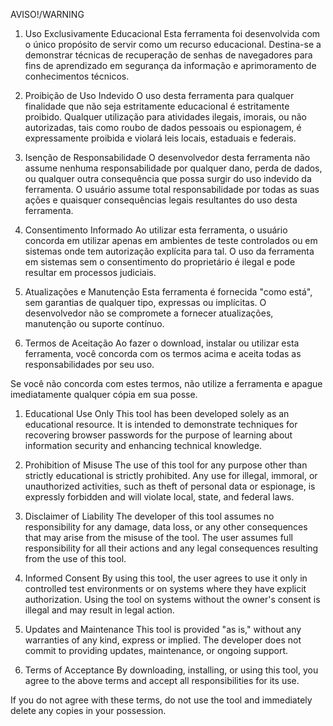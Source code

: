 AVISO!/WARNING

1. Uso Exclusivamente Educacional
Esta ferramenta foi desenvolvida com o único propósito de servir como um recurso educacional. Destina-se a demonstrar técnicas de recuperação de senhas de navegadores para fins de aprendizado em segurança da informação e aprimoramento de conhecimentos técnicos.

2. Proibição de Uso Indevido
O uso desta ferramenta para qualquer finalidade que não seja estritamente educacional é estritamente proibido. Qualquer utilização para atividades ilegais, imorais, ou não autorizadas, tais como roubo de dados pessoais ou espionagem, é expressamente proibida e violará leis locais, estaduais e federais.

3. Isenção de Responsabilidade
O desenvolvedor desta ferramenta não assume nenhuma responsabilidade por qualquer dano, perda de dados, ou qualquer outra consequência que possa surgir do uso indevido da ferramenta. O usuário assume total responsabilidade por todas as suas ações e quaisquer consequências legais resultantes do uso desta ferramenta.

4. Consentimento Informado
Ao utilizar esta ferramenta, o usuário concorda em utilizar apenas em ambientes de teste controlados ou em sistemas onde tem autorização explícita para tal. O uso da ferramenta em sistemas sem o consentimento do proprietário é ilegal e pode resultar em processos judiciais.

5. Atualizações e Manutenção
Esta ferramenta é fornecida "como está", sem garantias de qualquer tipo, expressas ou implícitas. O desenvolvedor não se compromete a fornecer atualizações, manutenção ou suporte contínuo.

6. Termos de Aceitação
Ao fazer o download, instalar ou utilizar esta ferramenta, você concorda com os termos acima e aceita todas as responsabilidades por seu uso.

Se você não concorda com estes termos, não utilize a ferramenta e apague imediatamente qualquer cópia em sua posse.

1. Educational Use Only
This tool has been developed solely as an educational resource. It is intended to demonstrate techniques for recovering browser passwords for the purpose of learning about information security and enhancing technical knowledge.

2. Prohibition of Misuse
The use of this tool for any purpose other than strictly educational is strictly prohibited. Any use for illegal, immoral, or unauthorized activities, such as theft of personal data or espionage, is expressly forbidden and will violate local, state, and federal laws.

3. Disclaimer of Liability
The developer of this tool assumes no responsibility for any damage, data loss, or any other consequences that may arise from the misuse of the tool. The user assumes full responsibility for all their actions and any legal consequences resulting from the use of this tool.

4. Informed Consent
By using this tool, the user agrees to use it only in controlled test environments or on systems where they have explicit authorization. Using the tool on systems without the owner's consent is illegal and may result in legal action.

5. Updates and Maintenance
This tool is provided "as is," without any warranties of any kind, express or implied. The developer does not commit to providing updates, maintenance, or ongoing support.

6. Terms of Acceptance
By downloading, installing, or using this tool, you agree to the above terms and accept all responsibilities for its use.

If you do not agree with these terms, do not use the tool and immediately delete any copies in your possession.

